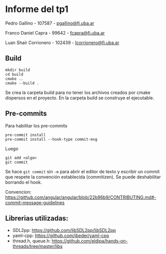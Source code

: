 # Informe del tp1

Pedro Gallino - 107587 - pgallino@fi.uba.ar

Franco Daniel Capra - 99642 - fcapra@fi.uba.ar

Luan Shair Corrionero - 102439 - lcorrionero@fi.uba.ar

## Build
```shell
mkdir build
cd build
cmake ..
cmake --build .
```
Se crea la carpeta build para no tener los archivos creados por cmake dispersos
en el proyecto. En la carpeta build se construye el ejecutable.
## Pre-commits

Para habilitar los pre-commits

```shell
pre-commit install
pre-commit install --hook-type commit-msg
```
Luego

```
git add <algo>
git commit
```
Se hace `git commit` sin `-m` para abrir el editor de texto y escribir un
commit que respete la convención establecida (commitizen). Se puede
deshabilitar borrando el hook.

Convencion: https://github.com/angular/angular/blob/22b96b9/CONTRIBUTING.md#-commit-message-guidelines

## Librerias utilizadas:

- SDL2pp: https://github.com/libSDL2pp/libSDL2pp
- yaml-cpp: https://github.com/jbeder/yaml-cpp
- thread.h, queue.h: https://github.com/eldipa/hands-on-threads/tree/master/libs